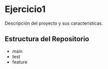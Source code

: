 # Ejercicio1
Descripción del proyecto y sus características.

## Estructura del Repositorio
- main
- test
- feature